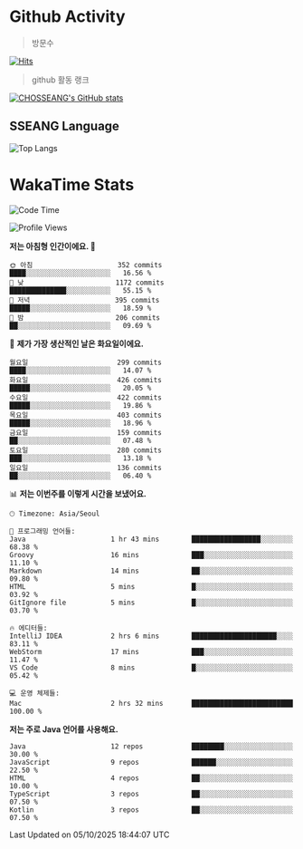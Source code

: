 <!--
**CHOSSEANG/CHOSSEANG** is a ✨ _special_ ✨ repository because its `README.md` (this file) appears on your GitHub profile.

Here are some ideas to get you started:

- 🔭 I’m currently working on ...
- 🌱 I’m currently learning ...
- 👯 I’m looking to collaborate on ...
- 🤔 I’m looking for help with ...
- 💬 Ask me about ...
- 📫 How to reach me: ...
- 😄 Pronouns: ...
- ⚡ Fun fact: ...
-->

# Github Activity
> 방문수

[![Hits](https://hits.seeyoufarm.com/api/count/incr/badge.svg?url=https%3A%2F%2Fgithub.com%2FCHOSSEANG&count_bg=%238AED3E&title_bg=%23495358&icon=electron.svg&icon_color=%23E7E7E7&title=CHOSSEANG&edge_flat=false)](https://hits.seeyoufarm.com)
> github 활동 랭크

[![CHOSSEANG's GitHub stats](https://github-readme-stats.vercel.app/api?username=CHOSSEANG)](https://github.com/CHOSSEANG/github-readme-stats)

## SSEANG Language
![Top Langs](https://github-readme-stats.vercel.app/api/top-langs/?username=CHOSSEANG&layout=compact)

# WakaTime Stats

<!--START_SECTION:waka-->
![Code Time](http://img.shields.io/badge/Code%20Time-856%20hrs%2033%20mins-blue)

![Profile Views](http://img.shields.io/badge/Profile%20Views-0-blue)

**저는 아침형 인간이에요. 🐤** 

```text
🌞 아침                     352 commits         ████░░░░░░░░░░░░░░░░░░░░░   16.56 % 
🌆 낮　                     1172 commits        ██████████████░░░░░░░░░░░   55.15 % 
🌃 저녁                     395 commits         █████░░░░░░░░░░░░░░░░░░░░   18.59 % 
🌙 밤　                     206 commits         ██░░░░░░░░░░░░░░░░░░░░░░░   09.69 % 
```
📅 **제가 가장 생산적인 날은 화요일이에요.** 

```text
월요일                      299 commits         ████░░░░░░░░░░░░░░░░░░░░░   14.07 % 
화요일                      426 commits         █████░░░░░░░░░░░░░░░░░░░░   20.05 % 
수요일                      422 commits         █████░░░░░░░░░░░░░░░░░░░░   19.86 % 
목요일                      403 commits         █████░░░░░░░░░░░░░░░░░░░░   18.96 % 
금요일                      159 commits         ██░░░░░░░░░░░░░░░░░░░░░░░   07.48 % 
토요일                      280 commits         ███░░░░░░░░░░░░░░░░░░░░░░   13.18 % 
일요일                      136 commits         ██░░░░░░░░░░░░░░░░░░░░░░░   06.40 % 
```


📊 **저는 이번주를 이렇게 시간을 보냈어요.** 

```text
🕑︎ Timezone: Asia/Seoul

💬 프로그래밍 언어들: 
Java                     1 hr 43 mins        █████████████████░░░░░░░░   68.38 % 
Groovy                   16 mins             ███░░░░░░░░░░░░░░░░░░░░░░   11.10 % 
Markdown                 14 mins             ██░░░░░░░░░░░░░░░░░░░░░░░   09.80 % 
HTML                     5 mins              █░░░░░░░░░░░░░░░░░░░░░░░░   03.92 % 
GitIgnore file           5 mins              █░░░░░░░░░░░░░░░░░░░░░░░░   03.70 % 

🔥 에디터들: 
IntelliJ IDEA            2 hrs 6 mins        █████████████████████░░░░   83.11 % 
WebStorm                 17 mins             ███░░░░░░░░░░░░░░░░░░░░░░   11.47 % 
VS Code                  8 mins              █░░░░░░░░░░░░░░░░░░░░░░░░   05.42 % 

💻 운영 체제들: 
Mac                      2 hrs 32 mins       █████████████████████████   100.00 % 
```

**저는 주로 Java 언어를 사용해요.** 

```text
Java                     12 repos            ████████░░░░░░░░░░░░░░░░░   30.00 % 
JavaScript               9 repos             ██████░░░░░░░░░░░░░░░░░░░   22.50 % 
HTML                     4 repos             ██░░░░░░░░░░░░░░░░░░░░░░░   10.00 % 
TypeScript               3 repos             ██░░░░░░░░░░░░░░░░░░░░░░░   07.50 % 
Kotlin                   3 repos             ██░░░░░░░░░░░░░░░░░░░░░░░   07.50 % 
```




 Last Updated on 05/10/2025 18:44:07 UTC
<!--END_SECTION:waka-->
